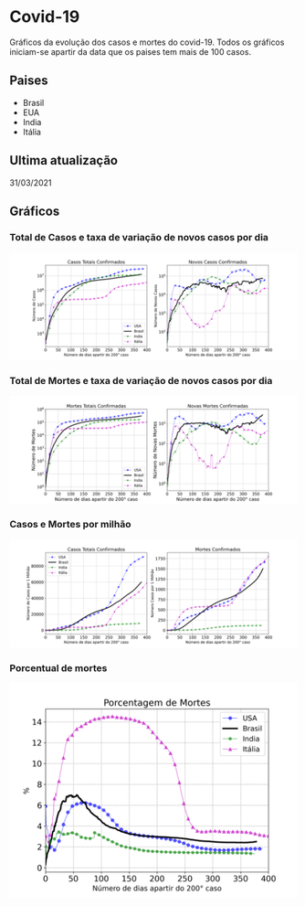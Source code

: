 # Covid-19

Gráficos da evolução dos casos e mortes do covid-19. Todos os gráficos iniciam-se apartir da data que os paises tem mais de 100 casos.

## Paises

* Brasil
* EUA
* India
* Itália

## Ultima atualização

31/03/2021

## Gráficos

### Total de Casos e taxa de variação de novos casos por dia
![Casos confirmados](fig/casos.png)

### Total de Mortes e taxa de variação de novos casos por dia
![Mortes confirmadas](fig/mortes.png)

### Casos e Mortes por milhão 
![Casos e Mortes por milhão](fig/casos_mortes_por_habitantes.png)

### Porcentual de mortes 
![Porcentual de mortes](fig/porcentagem_de_mortos.png)

